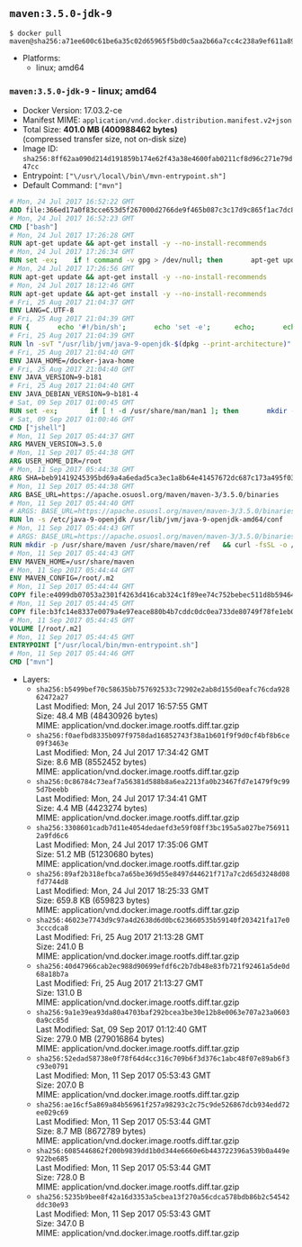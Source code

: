 ## `maven:3.5.0-jdk-9`

```console
$ docker pull maven@sha256:a71ee600c61be6a35c02d65965f5bd0c5aa2b66a7cc4c238a9ef611a8950bec0
```

-	Platforms:
	-	linux; amd64

### `maven:3.5.0-jdk-9` - linux; amd64

-	Docker Version: 17.03.2-ce
-	Manifest MIME: `application/vnd.docker.distribution.manifest.v2+json`
-	Total Size: **401.0 MB (400988462 bytes)**  
	(compressed transfer size, not on-disk size)
-	Image ID: `sha256:8ff62aa090d214d191859b174e62f43a38e4600fab0211cf8d96c271e79d47cc`
-	Entrypoint: `["\/usr\/local\/bin\/mvn-entrypoint.sh"]`
-	Default Command: `["mvn"]`

```dockerfile
# Mon, 24 Jul 2017 16:52:22 GMT
ADD file:366ed17a0f83cce653d5f267000d2766de9f465b087c3c17d9c865f1ac7dc8b3 in / 
# Mon, 24 Jul 2017 16:52:23 GMT
CMD ["bash"]
# Mon, 24 Jul 2017 17:26:28 GMT
RUN apt-get update && apt-get install -y --no-install-recommends 		ca-certificates 		curl 		wget 	&& rm -rf /var/lib/apt/lists/*
# Mon, 24 Jul 2017 17:26:34 GMT
RUN set -ex; 	if ! command -v gpg > /dev/null; then 		apt-get update; 		apt-get install -y --no-install-recommends 			gnupg2 			dirmngr 		; 		rm -rf /var/lib/apt/lists/*; 	fi
# Mon, 24 Jul 2017 17:26:56 GMT
RUN apt-get update && apt-get install -y --no-install-recommends 		bzr 		git 		mercurial 		openssh-client 		subversion 				procps 	&& rm -rf /var/lib/apt/lists/*
# Mon, 24 Jul 2017 18:12:46 GMT
RUN apt-get update && apt-get install -y --no-install-recommends 		bzip2 		unzip 		xz-utils 	&& rm -rf /var/lib/apt/lists/*
# Fri, 25 Aug 2017 21:04:37 GMT
ENV LANG=C.UTF-8
# Fri, 25 Aug 2017 21:04:39 GMT
RUN { 		echo '#!/bin/sh'; 		echo 'set -e'; 		echo; 		echo 'dirname "$(dirname "$(readlink -f "$(which javac || which java)")")"'; 	} > /usr/local/bin/docker-java-home 	&& chmod +x /usr/local/bin/docker-java-home
# Fri, 25 Aug 2017 21:04:39 GMT
RUN ln -svT "/usr/lib/jvm/java-9-openjdk-$(dpkg --print-architecture)" /docker-java-home
# Fri, 25 Aug 2017 21:04:40 GMT
ENV JAVA_HOME=/docker-java-home
# Fri, 25 Aug 2017 21:04:40 GMT
ENV JAVA_VERSION=9-b181
# Fri, 25 Aug 2017 21:04:40 GMT
ENV JAVA_DEBIAN_VERSION=9~b181-4
# Sat, 09 Sep 2017 01:00:45 GMT
RUN set -ex; 		if [ ! -d /usr/share/man/man1 ]; then 		mkdir -p /usr/share/man/man1; 	fi; 		apt-get update; 	apt-get install -y 		openjdk-9-jdk="$JAVA_DEBIAN_VERSION" 	; 	rm -rf /var/lib/apt/lists/*; 		[ "$(readlink -f "$JAVA_HOME")" = "$(docker-java-home)" ]; 		update-alternatives --get-selections | awk -v home="$(readlink -f "$JAVA_HOME")" 'index($3, home) == 1 { $2 = "manual"; print | "update-alternatives --set-selections" }'; 	update-alternatives --query java | grep -q 'Status: manual'
# Sat, 09 Sep 2017 01:00:46 GMT
CMD ["jshell"]
# Mon, 11 Sep 2017 05:44:37 GMT
ARG MAVEN_VERSION=3.5.0
# Mon, 11 Sep 2017 05:44:38 GMT
ARG USER_HOME_DIR=/root
# Mon, 11 Sep 2017 05:44:38 GMT
ARG SHA=beb91419245395bd69a4a6edad5ca3ec1a8b64e41457672dc687c173a495f034
# Mon, 11 Sep 2017 05:44:38 GMT
ARG BASE_URL=https://apache.osuosl.org/maven/maven-3/3.5.0/binaries
# Mon, 11 Sep 2017 05:44:40 GMT
# ARGS: BASE_URL=https://apache.osuosl.org/maven/maven-3/3.5.0/binaries MAVEN_VERSION=3.5.0 SHA=beb91419245395bd69a4a6edad5ca3ec1a8b64e41457672dc687c173a495f034 USER_HOME_DIR=/root
RUN ln -s /etc/java-9-openjdk /usr/lib/jvm/java-9-openjdk-amd64/conf
# Mon, 11 Sep 2017 05:44:43 GMT
# ARGS: BASE_URL=https://apache.osuosl.org/maven/maven-3/3.5.0/binaries MAVEN_VERSION=3.5.0 SHA=beb91419245395bd69a4a6edad5ca3ec1a8b64e41457672dc687c173a495f034 USER_HOME_DIR=/root
RUN mkdir -p /usr/share/maven /usr/share/maven/ref   && curl -fsSL -o /tmp/apache-maven.tar.gz ${BASE_URL}/apache-maven-${MAVEN_VERSION}-bin.tar.gz   && echo "${SHA}  /tmp/apache-maven.tar.gz" | sha256sum -c -   && tar -xzf /tmp/apache-maven.tar.gz -C /usr/share/maven --strip-components=1   && rm -f /tmp/apache-maven.tar.gz   && ln -s /usr/share/maven/bin/mvn /usr/bin/mvn
# Mon, 11 Sep 2017 05:44:43 GMT
ENV MAVEN_HOME=/usr/share/maven
# Mon, 11 Sep 2017 05:44:44 GMT
ENV MAVEN_CONFIG=/root/.m2
# Mon, 11 Sep 2017 05:44:44 GMT
COPY file:e4099db07053a2301f4263d416cab324c1f89ee74c752bebec511d8b59464cb6 in /usr/local/bin/mvn-entrypoint.sh 
# Mon, 11 Sep 2017 05:44:45 GMT
COPY file:b3fc14e8337e0079a4e97eace880b4b7cddc0dc0ea733de80749f78fe1eb089a in /usr/share/maven/ref/ 
# Mon, 11 Sep 2017 05:44:45 GMT
VOLUME [/root/.m2]
# Mon, 11 Sep 2017 05:44:45 GMT
ENTRYPOINT ["/usr/local/bin/mvn-entrypoint.sh"]
# Mon, 11 Sep 2017 05:44:46 GMT
CMD ["mvn"]
```

-	Layers:
	-	`sha256:b5499bef70c58635bb757692533c72902e2ab8d155d0eafc76cda92862472a27`  
		Last Modified: Mon, 24 Jul 2017 16:57:55 GMT  
		Size: 48.4 MB (48430926 bytes)  
		MIME: application/vnd.docker.image.rootfs.diff.tar.gzip
	-	`sha256:f0aefbd8335b097f9758dad16852743f38a1b601f9f9d0cf4bf8b6ce09f3463e`  
		Last Modified: Mon, 24 Jul 2017 17:34:42 GMT  
		Size: 8.6 MB (8552452 bytes)  
		MIME: application/vnd.docker.image.rootfs.diff.tar.gzip
	-	`sha256:0c86784c73eaf7a56381d588b8a6ea2213fa0b23467fd7e1479f9c995d7beebb`  
		Last Modified: Mon, 24 Jul 2017 17:34:41 GMT  
		Size: 4.4 MB (4423274 bytes)  
		MIME: application/vnd.docker.image.rootfs.diff.tar.gzip
	-	`sha256:3308601cadb7d11e4054dedaefd3e59f08ff3bc195a5a027be7569112a9fd6c6`  
		Last Modified: Mon, 24 Jul 2017 17:35:06 GMT  
		Size: 51.2 MB (51230680 bytes)  
		MIME: application/vnd.docker.image.rootfs.diff.tar.gzip
	-	`sha256:89af2b318efbca7a65be369d55e8497d44621f717a7c2d65d3248d08fd7744d8`  
		Last Modified: Mon, 24 Jul 2017 18:25:33 GMT  
		Size: 659.8 KB (659823 bytes)  
		MIME: application/vnd.docker.image.rootfs.diff.tar.gzip
	-	`sha256:46023e7743d9c97a4d2638d6d0bc623660535b59140f203421fa17e03cccdca8`  
		Last Modified: Fri, 25 Aug 2017 21:13:28 GMT  
		Size: 241.0 B  
		MIME: application/vnd.docker.image.rootfs.diff.tar.gzip
	-	`sha256:40d47966cab2ec988d90699efdf6c2b7db48e83fb721f92461a5de0d68a18b7a`  
		Last Modified: Fri, 25 Aug 2017 21:13:27 GMT  
		Size: 131.0 B  
		MIME: application/vnd.docker.image.rootfs.diff.tar.gzip
	-	`sha256:9a1e39ea93da80a4703baf292bcea3be30e12b8e0063e707a23a06030a9cc85d`  
		Last Modified: Sat, 09 Sep 2017 01:12:40 GMT  
		Size: 279.0 MB (279016864 bytes)  
		MIME: application/vnd.docker.image.rootfs.diff.tar.gzip
	-	`sha256:52edad58738e0f78f64d4cc316c709b6f3d376c1abc48f07e89ab6f3c93e0791`  
		Last Modified: Mon, 11 Sep 2017 05:53:43 GMT  
		Size: 207.0 B  
		MIME: application/vnd.docker.image.rootfs.diff.tar.gzip
	-	`sha256:ae16cf5a869a84b56961f257a98293c2c75c9de526867dcb934edd72ee029c69`  
		Last Modified: Mon, 11 Sep 2017 05:53:44 GMT  
		Size: 8.7 MB (8672789 bytes)  
		MIME: application/vnd.docker.image.rootfs.diff.tar.gzip
	-	`sha256:6085446862f200b9839dd1b0d344e6660e6b443722396a539b0a449e922be685`  
		Last Modified: Mon, 11 Sep 2017 05:53:44 GMT  
		Size: 728.0 B  
		MIME: application/vnd.docker.image.rootfs.diff.tar.gzip
	-	`sha256:5235b9bee8f42a16d3353a5cbea13f270a56cdca578bdb86b2c54542ddc30e93`  
		Last Modified: Mon, 11 Sep 2017 05:53:43 GMT  
		Size: 347.0 B  
		MIME: application/vnd.docker.image.rootfs.diff.tar.gzip

